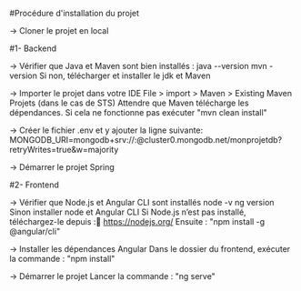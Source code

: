 #Procédure d'installation du projet

-> Cloner le projet en local

#1- Backend


-> Vérifier que Java et Maven sont bien installés :
    java --version
    mvn -version
    Si non, télécharger et installer le jdk et Maven

-> Importer le projet dans votre IDE
    File > import > Maven > Existing Maven Projets (dans le cas de STS)
    Attendre que Maven télécharge les dépendances.
    Si cela ne fonctionne pas exécuter  "mvn clean install"

-> Créer le fichier .env et y ajouter la ligne suivante:
    MONGODB_URI=mongodb+srv://<username>:<password>@cluster0.mongodb.net/monprojetdb?retryWrites=true&w=majority


-> Démarrer le projet Spring


#2- Frontend

-> Vérifier que Node.js et Angular CLI sont installés
    node -v
    ng version 
    Sinon installer node et Angular CLI 
    Si Node.js n’est pas installé, téléchargez-le depuis :🔗 https://nodejs.org/
    Ensuite : "npm install -g @angular/cli" 

-> Installer les dépendances Angular
    Dans le dossier du frontend, exécuter  la commande : "npm install"

-> Démarrer le projet
    Lancer la commande : "ng serve"